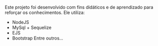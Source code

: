 Este projeto foi desenvolvido com fins didáticos e de aprendizado para reforçar os conhecimentos.
Ele utiliza:
- NodeJS
- MySql + Sequelize
- EJS
- Bootstrap
Entre outros...
